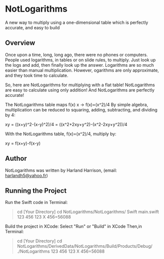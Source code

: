 # NotLogarithms

A new way to multiply using a one-dimensional table which is perfectly accurate, and easy to build

## Overview

Once upon a time, long, long ago, there were no phones or computers.
People used logarithms, in tables or on slide rules, to multiply.
Just look up the logs and add,  then finally look up the answer.
Logarithms are so much easier than manual multiplication.  However,
ogarithms are only approximate, and they took time to calculate.

So, here are NotLogarithms for multiplying with a flat table!
NotLogarithms are easy to calculate using only addition!
And NotLogarithms are perfectly accurate!

The NotLogarithms table maps f(x) x -> f(x)=(x^2)/4
By simple algebra, multiplication can be reduced to squaring,
adding, subtracting, and dividing by 4:

xy = ((x+y)^2-(x-y)^2)/4 = ((x^2+2xy+y^2)-(x^2-2xy+y^2))/4

With the NotLogarithms table, f(x)=(x^2)/4, multiply by:

xy = f(x+y)-f(x-y)

## Author

NotLogarithms was written by 
Harland Harrison, (email: harlandh5@yahoo.fr)
 

## Running the Project

Run the Swift code in Terminal:
> cd [Your Directory]
> cd NotLogarithms/NotLogarithms/
> Swift main.swift 123 456 
> 123 X 456=56088

Build the project in XCode:
Select "Run" or "Build" in XCode
Then,in Terminal:
> cd [Your Directory]
> cd NotLogarithms/DerivedData/NotLogarithms/Build/Products/Debug/
> ./NotLogarithms 123 456
> 123 X 456=56088
